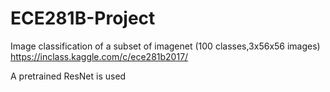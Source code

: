 # ECE281B-Project

Image classification of a subset of imagenet (100 classes,3x56x56 images)
https://inclass.kaggle.com/c/ece281b2017/

A pretrained ResNet is used

